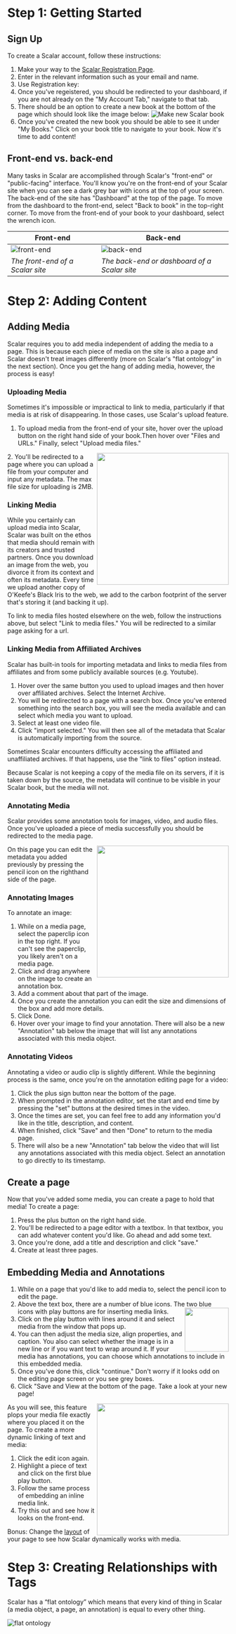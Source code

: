 # Step 1: Getting Started
## Sign Up

To create a Scalar account, follow these instructions:
1. Make your way to the [Scalar Registration Page](https://scalar.usc.edu/works/system/register). 
2. Enter in the relevant information such as your email and name.
3. Use Registration key:
4. Once you've regeistered, you should be redirected to your dashboard, if you are not already on the "My Account Tab," navigate to that tab.
5. There should be an option to create a new book at the bottom of the page which should look like the image below:
![Make new Scalar book](/images/scalar/makenewbook.png)
6. Once you've created the new book you should be able to see it under "My Books." Click on your book title to navigate to your book. Now it's time to add content!

## Front-end vs. back-end

Many tasks in Scalar are accomplished through Scalar's "front-end" or "public-facing" interface. You'll know you're on the front-end of your Scalar site when you can see a dark grey bar with icons at the top of your screen.  The back-end of the site has "Dashboard" at the top of the page. To move from the dashboard to the front-end, select "Back to book" in the top-right corner. To move from the front-end of your book to your dashboard, select the wrench icon. 

Front-end | Back-end
--------- | --------
![front-end](/images/scalar/front-end.png) | ![back-end](/images/scalar/back-end.png)
*The front-end of a Scalar site* | *The back-end or dashboard of a Scalar site*

# Step 2: Adding Content
## Adding Media

Scalar requires you to add media independent of adding the media to a page. This is because each piece of media on the site is also a page and Scalar doesn't treat images differently (more on Scalar's "flat ontology" in the next section). Once you get the hang of adding media, however, the process is easy!

### Uploading Media

Sometimes it's impossible or impractical to link to media, particularly if that media is at risk of disappearing. In those cases, use Scalar's upload feature. 

1. To upload media from the front-end of your site, hover over the upload button on the right hand side of your book.Then hover over "Files and URLs." Finally, select "Upload media files."
<img align="right" width="300" height="300" src="/images/scalar/uploadmedia.png">
2. You'll be redirected to a page where you can upload a file from your computer and input any metadata. The max  file size for uploading is 2MB.

### Linking Media
While you certainly can upload media into Scalar, Scalar was built on the ethos that media should remain with its creators and trusted partners. Once you download an image from the web, you divorce it from its context and often its metadata. Every time we upload another copy of O'Keefe's Black Iris to the web, we add to the carbon footprint of the server that's storing it (and backing it up). 

To link to media files hosted elsewhere on the web, follow the instructions above, but select "Link to media files." You will be redirected to a similar page asking for a url. 

### Linking Media from Affiliated Archives
Scalar has built-in tools for importing metadata and links to media files from affiliates and from some publicly available sources (e.g. Youtube). 

1. Hover over the same button you used to upload images and then hover over affiliated archives. Select the Internet Archive.
2. You will be redirected to a page with a search box. Once you've entered something into the search box, you will see the media available and can select which media you want to upload. 
3. Select at least one video file.
4. Click "import selected." You will then see all of the metadata that Scalar is automatically importing from the source. 

Sometimes Scalar encounters difficulty accessing the affiliated and unaffiliated archives. If that happens, use the "link to files" option instead. 

Because Scalar is not keeping a copy of the media file on its servers, if it is taken down by the source, the metadata will continue to be visible in your Scalar book, but the media will not.

### Annotating Media

Scalar provides some annotation tools for images, video, and audio files. Once you've uploaded a piece of media successfully you should be redirected to the media page.

<img align="right" width="300" height="300" src="/images/scalar/annotatemedia.png">

On this page you can edit the metadata you added previously by pressing the pencil icon on the righthand side of the page.  

### Annotating Images

To annotate an image:
1. While on a media page, select the paperclip icon in the top right. If you can't see the paperclip, you likely aren't on a media page. 
2. Click and drag anywhere on the image to create an annotation box. 
3. Add a comment about that part of the image.
4. Once you create the annotation you can edit the size and dimensions of the box and add more details.
5. Click Done.
6. Hover over your image to find your annotation. There will also be a new "Annotation" tab below the image that will list any annotations associated with this media object.

### Annotating Videos

Annotating a video or audio clip is slightly different. While the beginning process is the same, once you're on the annotation editing page for a video:
1. Click the plus sign button near the bottom of the page. 
2. When prompted in the annotation editor, set the start and end time by pressing the "set" buttons at the desired times in the video.
3. Once the times are set, you can feel free to add any information you'd like in the title, description, and content. 
4. When finished, click "Save" and then "Done" to return to the media page.
5. There will also be a new "Annotation" tab below the video that will list any annotations associated with this media object. Select an annotation to go directly to its timestamp.

## Create a page

Now that you've added some media, you can create a page to hold that media! To create a page:
1. Press the plus button on the right hand side.
2. You'll be redirected to a page editor with a textbox. In that textbox, you can add whatever content you'd like. Go ahead and add some text.
3. Once you're done, add a title and description and click "save."
4. Create at least three pages.

## Embedding Media and Annotations
1. While on a page that you'd like to add media to, select the pencil icon to edit the page.
2.  Above the text box, there are a number of blue icons. The two blue icons with play buttons are for inserting media links. <img align="right" width="100" height="100" src="/images/scalar/playbuttons.png">
3. Click on the play button with lines around it and select media from the window that pops up. 
4.  You can then adjust the media size, align properties, and caption. You also can select whether the image is in a new line or if you want text to wrap around it. If your media has annotations, you can choose which annotations to include in this embedded media.
5.  Once you've done this, click "continue." Don't worry if it looks odd on the editing page screen or you see grey boxes. 
6. Click "Save and View at the bottom of the page. Take a look at your new page!
<img align="right" width="300" height="300" src="/images/scalar/embeddedmedia.png">

As you will see, this feature plops your media file exactly where you placed it on the page. To create a more dynamic linking of text and media:
1. Click the edit icon again.
2. Highlight a piece of text and click on the first blue play button.
3. Follow the same process of embedding an inline media link.
4. Try this out and see how it looks on the front-end.

Bonus: Change the [layout](https://scalar.usc.edu/works/guide2/selecting-a-pages-default-view) of your page to see how Scalar dynamically works with media. 

# Step 3: Creating Relationships with Tags

Scalar has a “flat ontology” which means that every kind of thing in Scalar (a media object, a page, an annotation) is equal to every other thing. 

![flat ontology](/images/scalar/flatontology.jpg)


